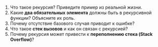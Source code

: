 1. Что такое рекурсия? Приведите пример из реальной жизни.  
2. Какие **два обязательных элемента** должны быть в рекурсивной функции? Объясните их роль.  
3. Почему отсутствие базового случая приводит к ошибке?  
4. Что такое **стек вызовов** и как он связан с рекурсией?  
5. Почему рекурсия может привести к **переполнению стека (Stack Overflow)**?  